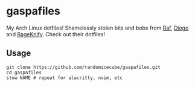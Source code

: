 # gaspafiles

My Arch Linux dotfiles!
Shamelessly stolen bits and bobs from [Raf](https://github.com/RafDevX/dotfiles), [Diogo](https://github.com/diogotcorreia/dotfiles) and [RageKnify](https://gitlab.com/RageKnify/DotFiles). Check out their dotfiles!

## Usage

```
git clone https://github.com/randomicecube/gaspafiles.git
cd gaspafiles
stow NAME # repeat for alacritty, nvim, etc
